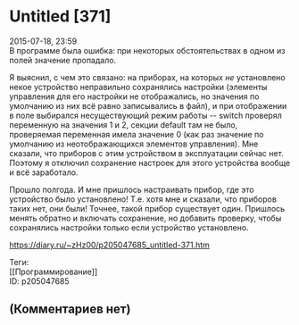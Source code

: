 Untitled [371]
==============

  
2015-07-18, 23:59  
 В программе была ошибка: при некоторых обстоятельствах в одном из полей значение пропадало.   
   
 Я выяснил, с чем это связано: на приборах, на которых  *не*  установлено некое устройство неправильно сохранялись настройки (элементы управления для его настройки не отображались, но значения по умолчанию из них всё равно записывались в файл), и при отображении в поле выбирался несуществующий режим работы -- switch проверял переменную на значения 1 и 2, секции default там не было, проверяемая переменная имела значение 0 (как раз значение по умолчанию из неотображающихся элементов управления). Мне сказали, что приборов с этим устройством в эксплуатации сейчас нет. Поэтому я отключил сохранение настроек для этого устройства вообще и всё заработало.   
   
 Прошло полгода. И мне пришлось настраивать прибор, где это устройство было установлено! Т.е. хотя мне и сказали, что приборов таких нет, они были! Точнее, такой прибор существует один. Пришлось менять обратно и включать сохранение, но добавить проверку, чтобы сохранялись настройки только если устройство установлено.   
  
<https://diary.ru/~zHz00/p205047685_untitled-371.htm>  
  
Теги:  
[[Программирование]]  
ID: p205047685  


(Комментариев нет)
------------------